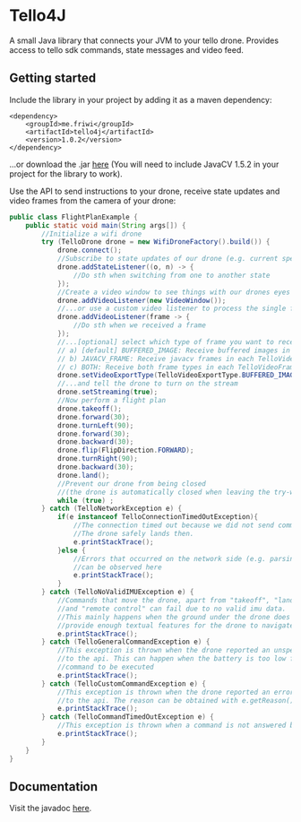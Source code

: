 # Tello4J

A small Java library that connects your JVM to your tello drone. Provides access to tello sdk commands, state messages and video feed.

## Getting started

Include the library in your project by adding it as a maven dependency:
```
<dependency>
    <groupId>me.friwi</groupId>
    <artifactId>tello4j</artifactId>
    <version>1.0.2</version>
</dependency>
```
...or download the .jar [here](https://search.maven.org/artifact/me.friwi/tello4j/1.0.2/jar) (You will need to include JavaCV 1.5.2 in your project for the library to work). 

Use the API to send instructions to your drone, receive state updates and video frames from the camera of your drone:
```java
public class FlightPlanExample {
    public static void main(String args[]) {
        //Initialize a wifi drone
        try (TelloDrone drone = new WifiDroneFactory().build()) {
            drone.connect();
            //Subscribe to state updates of our drone (e.g. current speed, attitude)
            drone.addStateListener((o, n) -> {
                //Do sth when switching from one to another state
            });
            //Create a video window to see things with our drones eyes
            drone.addVideoListener(new VideoWindow());
            //...or use a custom video listener to process the single frames
            drone.addVideoListener(frame -> {
                //Do sth when we received a frame
            });
            //...[optional] select which type of frame you want to receive
            // a) [default] BUFFERED_IMAGE: Receive buffered images in each TelloVideoFrame
            // b) JAVACV_FRAME: Receive javacv frames in each TelloVideoFrame to further process them
            // c) BOTH: Receive both frame types in each TelloVideoFrame
            drone.setVideoExportType(TelloVideoExportType.BUFFERED_IMAGE);
            //...and tell the drone to turn on the stream
            drone.setStreaming(true);
            //Now perform a flight plan
            drone.takeoff();
            drone.forward(30);
            drone.turnLeft(90);
            drone.forward(30);
            drone.backward(30);
            drone.flip(FlipDirection.FORWARD);
            drone.turnRight(90);
            drone.backward(30);
            drone.land();
            //Prevent our drone from being closed
            //(the drone is automatically closed when leaving the try-with-resource block)
            while (true) ;
        } catch (TelloNetworkException e) {
            if(e instanceof TelloConnectionTimedOutException){
                //The connection timed out because we did not send commands within the last 15 seconds.
                //The drone safely lands then.
                e.printStackTrace();
            }else {
                //Errors that occurred on the network side (e.g. parsing errors, connect error)
                //can be observed here
                e.printStackTrace();
            }
        } catch (TelloNoValidIMUException e) {
            //Commands that move the drone, apart from "takeoff", "land"
            //and "remote control" can fail due to no valid imu data.
            //This mainly happens when the ground under the drone does not
            //provide enough textual features for the drone to navigate properly.
            e.printStackTrace();
        } catch (TelloGeneralCommandException e) {
            //This exception is thrown when the drone reported an unspecified error
            //to the api. This can happen when the battery is too low for a
            //command to be executed
            e.printStackTrace();
        } catch (TelloCustomCommandException e) {
            //This exception is thrown when the drone reported an error with description
            //to the api. The reason can be obtained with e.getReason()
            e.printStackTrace();
        } catch (TelloCommandTimedOutException e) {
            //This exception is thrown when a command is not answered by the drone for 20 seconds
            e.printStackTrace();
        }
    }
}
```

## Documentation

Visit the javadoc [here](https://friwi.me/tello4j/javadoc/).
